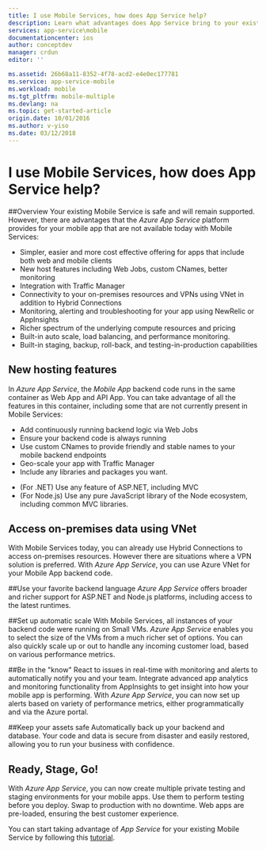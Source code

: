 ```yaml
---
title: I use Mobile Services, how does App Service help?
description: Learn what advantages does App Service bring to your existing Mobile Services projects.
services: app-service\mobile
documentationcenter: ios
author: conceptdev
manager: crdun
editor: ''

ms.assetid: 26b68a11-8352-4f78-acd2-e4e0ec177781
ms.service: app-service-mobile
ms.workload: mobile
ms.tgt_pltfrm: mobile-multiple
ms.devlang: na
ms.topic: get-started-article
origin.date: 10/01/2016
ms.author: v-yiso
ms.date: 03/12/2018
---
```


# <a name="getting-started"> </a>I use Mobile Services, how does App Service help?

##Overview
Your existing Mobile Service is safe and will remain supported. However, there are advantages that the *Azure App Service* platform provides for your mobile app
that are not available today with Mobile Services:

- Simpler, easier and more cost effective offering for apps that include both web and mobile clients
- New host features including Web Jobs, custom CNames, better monitoring
- Integration with Traffic Manager
- Connectivity to your on-premises resources and VPNs using VNet in addition to Hybrid Connections
- Monitoring, alerting and  troubleshooting for your app using NewRelic or AppInsights
- Richer spectrum of the underlying compute resources and pricing
- Built-in auto scale, load balancing, and performance monitoring.
- Built-in staging, backup, roll-back, and testing-in-production capabilities

## New hosting features
In *Azure App Service*, the *Mobile App* backend code runs in the same container as Web App and API App. You can take advantage of all the features in
this container, including some that are not currently present in Mobile Services:

- Add continuously running backend logic via Web Jobs
- Ensure your backend code is always running
- Use custom CNames to provide friendly and stable names to your mobile backend endpoints
- Geo-scale your app with Traffic Manager
- Include any libraries and packages you want.
* (For .NET) Use any feature of ASP.NET, including MVC
* (For Node.js) Use any pure JavaScript library of the Node ecosystem, including common MVC libraries.

## Access on-premises data using VNet
With Mobile Services today, you can already use Hybrid Connections to access on-premises resources. However there are situations where a VPN
solution is preferred. With *Azure App Service*, you can use Azure VNet for your Mobile App backend code.

##Use your favorite backend language
*Azure App Service* offers broader and richer support for ASP.NET and Node.js platforms, including access to the latest runtimes.

##Set up automatic scale
With Mobile Services, all instances of your backend code were running on Small VMs. *Azure App Service* enables you to select the size of the
VMs from a much richer set of options. You can also  quickly scale up or out to handle any incoming customer load, based on various performance metrics.

##Be in the "know"
React to issues in real-time with monitoring and alerts to automatically notify you and your team. Integrate advanced app analytics and monitoring
functionality from AppInsights to get insight into how your mobile app is performing. With *Azure App Service*, you can now
set up alerts based on variety of performance metrics, either programmatically and via the Azure portal.

##Keep your assets safe
Automatically back up your backend and database. Your code and data is secure from disaster and easily restored, allowing you to run your business with confidence.

## Ready, Stage, Go!
With *Azure App Service*, you can now create multiple private testing and staging environments for your mobile apps. Use them to perform testing
before you deploy. Swap to production with no downtime. Web apps are pre-loaded, ensuring the best customer experience.

You can start taking advantage of *App Service* for your existing Mobile Service by following this [tutorial](app-service-mobile-migrating-from-mobile-services.md).

<!--Update_Description: update meta data only-->